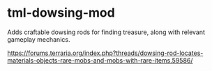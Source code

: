 # tml-dowsing-mod

Adds craftable dowsing rods for finding treasure, along with relevant gameplay mechanics.

https://forums.terraria.org/index.php?threads/dowsing-rod-locates-materials-objects-rare-mobs-and-mobs-with-rare-items.59586/
